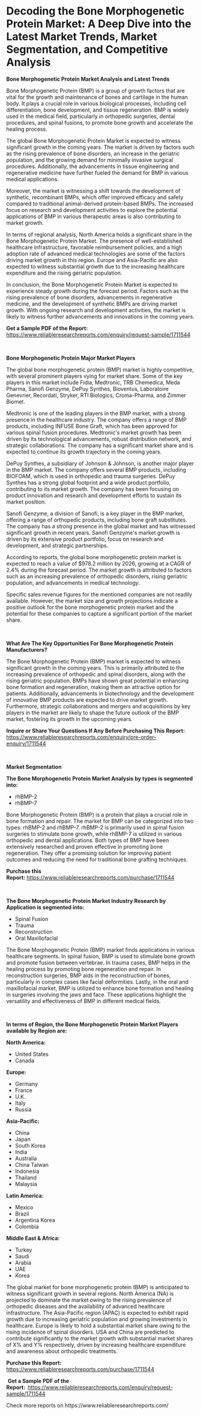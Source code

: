 <p><h1>Decoding the Bone Morphogenetic Protein Market: A Deep Dive into the Latest Market Trends, Market Segmentation, and Competitive Analysis</h1></p><p><strong>Bone Morphogenetic Protein Market Analysis and Latest Trends</strong></p>
<p><p>Bone Morphogenetic Protein (BMP) is a group of growth factors that are vital for the growth and maintenance of bones and cartilage in the human body. It plays a crucial role in various biological processes, including cell differentiation, bone development, and tissue regeneration. BMP is widely used in the medical field, particularly in orthopedic surgeries, dental procedures, and spinal fusions, to promote bone growth and accelerate the healing process.</p><p>The global Bone Morphogenetic Protein Market is expected to witness significant growth in the coming years. The market is driven by factors such as the rising prevalence of bone disorders, an increase in the geriatric population, and the growing demand for minimally invasive surgical procedures. Additionally, the advancements in tissue engineering and regenerative medicine have further fueled the demand for BMP in various medical applications.</p><p>Moreover, the market is witnessing a shift towards the development of synthetic, recombinant BMPs, which offer improved efficacy and safety compared to traditional animal-derived protein-based BMPs. The increased focus on research and development activities to explore the potential applications of BMP in various therapeutic areas is also contributing to market growth.</p><p>In terms of regional analysis, North America holds a significant share in the Bone Morphogenetic Protein Market. The presence of well-established healthcare infrastructure, favorable reimbursement policies, and a high adoption rate of advanced medical technologies are some of the factors driving market growth in this region. Europe and Asia-Pacific are also expected to witness substantial growth due to the increasing healthcare expenditure and the rising geriatric population.</p><p>In conclusion, the Bone Morphogenetic Protein Market is expected to experience steady growth during the forecast period. Factors such as the rising prevalence of bone disorders, advancements in regenerative medicine, and the development of synthetic BMPs are driving market growth. With ongoing research and development activities, the market is likely to witness further advancements and innovations in the coming years.</p></p>
<p><strong>Get a Sample PDF of the Report:&nbsp;</strong> <a href="https://www.reliableresearchreports.com/enquiry/request-sample/1711544">https://www.reliableresearchreports.com/enquiry/request-sample/1711544</a></p>
<p>&nbsp;</p>
<p><strong>Bone Morphogenetic Protein Major Market Players</strong></p>
<p><p>The global bone morphogenetic protein (BMP) market is highly competitive, with several prominent players vying for market share. Some of the key players in this market include Fidia, Medtronic, TRB Chemedica, Meda Pharma, Sanofi Genzyme, DePuy Synthes, Bioventus, Laboratoire Genevrier, Recordati, Stryker, RTI Biologics, Croma-Pharma, and Zimmer Biomet.</p><p>Medtronic is one of the leading players in the BMP market, with a strong presence in the healthcare industry. The company offers a range of BMP products, including INFUSE Bone Graft, which has been approved for various spinal fusion procedures. Medtronic's market growth has been driven by its technological advancements, robust distribution network, and strategic collaborations. The company has a significant market share and is expected to continue its growth trajectory in the coming years.</p><p>DePuy Synthes, a subsidiary of Johnson & Johnson, is another major player in the BMP market. The company offers several BMP products, including BIOFOAM, which is used in orthopedic and trauma surgeries. DePuy Synthes has a strong global footprint and a wide product portfolio, contributing to its market growth. The company has been focusing on product innovation and research and development efforts to sustain its market position.</p><p>Sanofi Genzyme, a division of Sanofi, is a key player in the BMP market, offering a range of orthopedic products, including bone graft substitutes. The company has a strong presence in the global market and has witnessed significant growth in recent years. Sanofi Genzyme's market growth is driven by its extensive product portfolio, focus on research and development, and strategic partnerships.</p><p>According to reports, the global bone morphogenetic protein market is expected to reach a value of $978.2 million by 2026, growing at a CAGR of 2.4% during the forecast period. The market growth is attributed to factors such as an increasing prevalence of orthopedic disorders, rising geriatric population, and advancements in medical technology.</p><p>Specific sales revenue figures for the mentioned companies are not readily available. However, the market size and growth projections indicate a positive outlook for the bone morphogenetic protein market and the potential for these companies to capture a significant portion of the market share.</p></p>
<p>&nbsp;</p>
<p><strong>What Are The Key Opportunities For Bone Morphogenetic Protein Manufacturers?</strong></p>
<p><p>The Bone Morphogenetic Protein (BMP) market is expected to witness significant growth in the coming years. This is primarily attributed to the increasing prevalence of orthopedic and spinal disorders, along with the rising geriatric population. BMPs have shown great potential in enhancing bone formation and regeneration, making them an attractive option for patients. Additionally, advancements in biotechnology and the development of innovative BMP products are expected to drive market growth. Furthermore, strategic collaborations and mergers and acquisitions by key players in the market are likely to shape the future outlook of the BMP market, fostering its growth in the upcoming years.</p></p>
<p><strong>Inquire or Share Your Questions If Any Before Purchasing This Report:</strong> <a href="https://www.reliableresearchreports.com/enquiry/pre-order-enquiry/1711544">https://www.reliableresearchreports.com/enquiry/pre-order-enquiry/1711544</a></p>
<p>&nbsp;</p>
<p><strong>Market Segmentation</strong></p>
<p><strong>The Bone Morphogenetic Protein Market Analysis by types is segmented into:</strong></p>
<p><ul><li>rhBMP-2</li><li>rhBMP-7</li></ul></p>
<p><p>Bone Morphogenetic Protein (BMP) is a protein that plays a crucial role in bone formation and repair. The market for BMP can be categorized into two types: rhBMP-2 and rhBMP-7. rhBMP-2 is primarily used in spinal fusion surgeries to stimulate bone growth, while rhBMP-7 is utilized in various orthopedic and dental applications. Both types of BMP have been extensively researched and proven effective in promoting bone regeneration. They offer a promising solution for improving patient outcomes and reducing the need for traditional bone grafting techniques.</p></p>
<p><strong>Purchase this Report:&nbsp;</strong><a href="https://www.reliableresearchreports.com/purchase/1711544">https://www.reliableresearchreports.com/purchase/1711544</a></p>
<p>&nbsp;</p>
<p><strong>The Bone Morphogenetic Protein Market Industry Research by Application is segmented into:</strong></p>
<p><ul><li>Spinal Fusion</li><li>Trauma</li><li>Reconstruction</li><li>Oral Maxillofacial</li></ul></p>
<p><p>The Bone Morphogenetic Protein (BMP) market finds applications in various healthcare segments. In spinal fusion, BMP is used to stimulate bone growth and promote fusion between vertebrae. In trauma cases, BMP helps in the healing process by promoting bone regeneration and repair. In reconstruction surgeries, BMP aids in the reconstruction of bones, particularly in complex cases like facial deformities. Lastly, in the oral and maxillofacial market, BMP is utilized to enhance bone formation and healing in surgeries involving the jaws and face. These applications highlight the versatility and effectiveness of BMP in different medical fields.</p></p>
<p>&nbsp;</p>
<p><strong>In terms of Region, the Bone Morphogenetic Protein Market Players available by Region are:</strong></p>
<p>
    <p> <strong> North America: </strong>
        <ul>
            <li>United States</li>
            <li>Canada</li>
        </ul>
        </p> 
    <p> <strong> Europe: </strong>
        <ul>
            <li>Germany</li>
            <li>France</li>
            <li>U.K.</li>
            <li>Italy</li>
            <li>Russia</li>
        </ul>
        </p> 
    <p> <strong> Asia-Pacific: </strong>
        <ul>
            <li>China</li>
            <li>Japan</li>
            <li>South Korea</li>
            <li>India</li>
            <li>Australia</li>
            <li>China Taiwan</li>
            <li>Indonesia</li>
            <li>Thailand</li>
            <li>Malaysia</li>
        </ul>
        </p> 
    <p> <strong> Latin America: </strong>
        <ul>
            <li>Mexico</li>
            <li>Brazil</li>
            <li>Argentina Korea</li>
            <li>Colombia</li>
        </ul>
        </p> 
    <p> <strong> Middle East & Africa: </strong>
        <ul>
            <li>Turkey</li>
            <li>Saudi</li>
            <li>Arabia</li>
            <li>UAE</li>
            <li>Korea</li>
        </ul>
    </p>
    </p>
<p><p>The global market for bone morphogenetic protein (BMP) is anticipated to witness significant growth in several regions. North America (NA) is projected to dominate the market owing to the rising prevalence of orthopedic diseases and the availability of advanced healthcare infrastructure. The Asia-Pacific region (APAC) is expected to exhibit rapid growth due to increasing geriatric population and growing investments in healthcare. Europe is likely to hold a substantial market share owing to the rising incidence of spinal disorders. USA and China are predicted to contribute significantly to the market growth with substantial market shares of X% and Y% respectively, driven by increasing healthcare expenditure and awareness about orthopedic treatments.</p></p>
<p><strong>Purchase this Report: </strong><a href="https://www.reliableresearchreports.com/purchase/1711544">https://www.reliableresearchreports.com/purchase/1711544</a></p>
<p>&nbsp;<strong>Get a Sample PDF of the Report:&nbsp;&nbsp;</strong><a href="https://www.reliableresearchreports.com/enquiry/request-sample/1711544">https://www.reliableresearchreports.com/enquiry/request-sample/1711544</a></p>
<p><strong></strong></p>
<p>Check more reports on https://www.reliableresearchreports.com/</p>